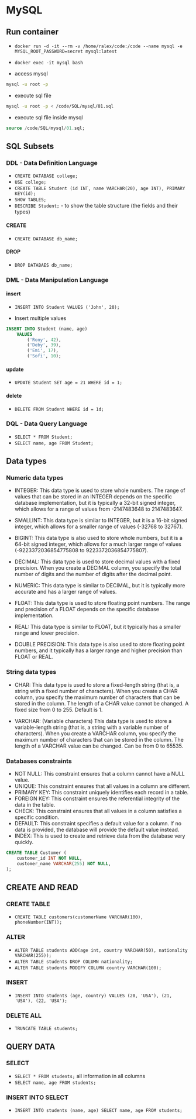 # MySQL

## Run container

- `docker run -d -it --rm -v /home/ralex/code:/code --name mysql -e MYSQL_ROOT_PASSWORD=secret mysql:latest`
- `docker exec -it mysql bash`

- access mysql

```bash
mysql -u root -p
```

- execute sql file

```bash
mysql -u root -p < /code/SQL/mysql/01.sql
```

- execute sql file inside mysql

```sql
source /code/SQL/mysql/01.sql;
```

## SQL Subsets

### DDL - Data Definition Language

- `CREATE DATABASE college;`
- `USE college;`
- `CREATE TABLE Student (id INT, name VARCHAR(20), age INT), PRIMARY KEY(id);`
- `SHOW TABLES;`
- `DESCRIBE Student;` - to show the table structure (the fields and their types)

#### CREATE

- `CREATE DATABASE db_name;`

#### DROP

- `DROP DATABAES db_name;`

### DML - Data Manipulation Language

#### insert

- `INSERT INTO Student VALUES ('John', 20);`

- Insert multiple values

```sql
INSERT INTO Student (name, age)
    VALUES
        ('Rony', 42),
        ('Deby', 39),
        ('Emi', 17),
        ('Sofi', 10);
```

#### update

- `UPDATE Student SET age = 21 WHERE id = 1;`

#### delete

- `DELETE FROM Student WHERE id = 1d;`

### DQL - Data Query Language

- `SELECT * FROM Student;`
- `SELECT name, age FROM Student;`

## Data types

### Numeric data types

- INTEGER: This data type is used to store whole numbers. The range of values that can be stored in an INTEGER depends on the specific database implementation, but it is typically a 32-bit signed integer, which allows for a range of values from -2147483648 to 2147483647.

- SMALLINT: This data type is similar to INTEGER, but it is a 16-bit signed integer, which allows for a smaller range of values (-32768 to 32767).

- BIGINT: This data type is also used to store whole numbers, but it is a 64-bit signed integer, which allows for a much larger range of values (-9223372036854775808 to 9223372036854775807).

- DECIMAL: This data type is used to store decimal values with a fixed precision. When you create a DECIMAL column, you specify the total number of digits and the number of digits after the decimal point.

- NUMERIC: This data type is similar to DECIMAL, but it is typically more accurate and has a larger range of values.

- FLOAT: This data type is used to store floating point numbers. The range and precision of a FLOAT depends on the specific database implementation.

- REAL: This data type is similar to FLOAT, but it typically has a smaller range and lower precision.

- DOUBLE PRECISION: This data type is also used to store floating point numbers, and it typically has a larger range and higher precision than FLOAT or REAL.

### String data types

- CHAR: This data type is used to store a fixed-length string (that is, a string with a fixed number of characters). When you create a CHAR column, you specify the maximum number of characters that can be stored in the column. The length of a CHAR value cannot be changed. A fixed size from 0 to 255. Default is 1.

- VARCHAR: (Variable characters) This data type is used to store a variable-length string (that is, a string with a variable number of characters). When you create a VARCHAR column, you specify the maximum number of characters that can be stored in the column. The length of a VARCHAR value can be changed. Can be from 0 to 65535.

### Databases constraints

- NOT NULL: This constraint ensures that a column cannot have a NULL value.
- UNIQUE: This constraint ensures that all values in a column are different.
- PRIMARY KEY: This constraint uniquely identifies each record in a table.
- FOREIGN KEY: This constraint ensures the referential integrity of the data in the table.
- CHECK: This constraint ensures that all values in a column satisfies a specific condition.
- DEFAULT: This constraint specifies a default value for a column. If no data is provided, the database will provide the default value instead.
- INDEX: This is used to create and retrieve data from the database very quickly.

```sql
CREATE TABLE Customer (
    customer_id INT NOT NULL,
    customer_name VARCHAR(255) NOT NULL,
);
```

## CREATE AND READ

### CREATE TABLE

- `CREATE TABLE customers(customerName VARCHAR(100), phoneNumber(INT));`

### ALTER

- `ALTER TABLE students ADD(age int, country VARCHAR(50), nationality VARCHAR(255));`
- `ALTER TABLE students DROP COLUMN nationality;`
- `ALTER TABLE students MODIFY COLUMN country VARCHAR(100);`

### INSERT

- `INSERT INTO students (age, country) VALUES (20, 'USA'), (21, 'USA'), (22, 'USA');`

### DELETE ALL

- `TRUNCATE TABLE students;`

## QUERY DATA

### SELECT

- `SELECT * FROM students;` all information in all columns
- `SELECT name, age FROM students;`

### INSERT INTO SELECT

- `INSERT INTO students (name, age) SELECT name, age FROM students;`
